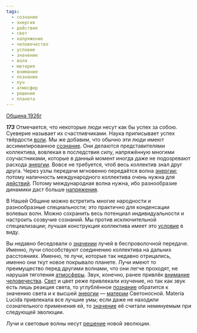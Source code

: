 ```yaml
---
tags:
  - сознание
  - энергия
  - действие
  - свет
  - напряжение
  - человечество
  - условие
  - значение
  - воля
  - материя
  - внимание
  - познание
  - луч
  - атмосфер
  - решение
  - планета
---
```


[Община 1926г](/agni/1926)

___173___
Отмечается, что некоторые люди несут как бы успех за собою. Суеверие называет их счастливчиками. Наука приписывает успех твёрдости [воли](/tag/#воля). Мы же добавим, что обычно эти люди имеют ассимилированное [сознание](/tag/#сознание). Они делаются представителями коллектива, вовлекая в последствия силу, напряжённую многими соучастниками, которые в данный момент иногда даже не подозревают расхода [энергии](/tag/#энергия). Вовсе не требуется, чтоб весь коллектив знал друг друга. Через узлы передачи мгновенно передаётся волна [энергии](/tag/#энергия); потому наличность международного коллектива очень нужна для [действий](/tag/#действие). Потому международная волна нужна, ибо разнообразие динамики даст больше [напряжения](/tag/#напряжение).   

В Нашей Общине можно встретить многие народности и разнообразные специальности; это практично для конденсации волевых волн. Можно сохранить весь потенциал индивидуальности и настроить созвучие сознаний. Мы против исключительной специализации; лучшая конструкция коллектива имеет это [условие](/tag/#условие) в виду.   

Вы недавно беседовали о [значении](/tag/#[значение](/tag/#значение)) лучей в беспроволочной передаче. Именно, лучи способствуют соединению коллектива на дальних расстояниях. Именно, те лучи, которые так недавно отрицались, именно они ткут новое покрывало планете. Лучи имеют то преимущество перед другими волнами, что они легче проходят, не нарушая тяготения [атмосферы](/tag/#атмосфер). Звук, конечно, ранее привлёк [внимание](/tag/#внимание) [человечества](/tag/#человечество). [Свет](/tag/#[свет](/tag/#свет)) и цвет реже привлекали изучение, но так как звук есть лишь реакция света, то углублённое [познание](/tag/#познание) обратится к значению света и к высшей [энергии](/tag/#энергия) — [материи](/tag/#материя) Светоносной. Materia Lucida привлекала все лучшие умы; если даже не находили сознательного применения ей, то [значение](/tag/#значение) её считали неминуемым при следующей эволюции.   

Лучи и световые волны несут [решение](/tag/#решение) новой эволюции.   

